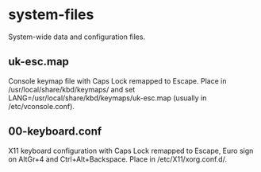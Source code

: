 # system-files
System-wide data and configuration files.

## uk-esc.map
Console keymap file with Caps Lock remapped to Escape.  Place in 
/usr/local/share/kbd/keymaps/ and set 
LANG=/usr/local/share/kbd/keymaps/uk-esc.map (usually in /etc/vconsole.conf).

## 00-keyboard.conf
X11 keyboard configuration with Caps Lock remapped to Escape, Euro sign on
AltGr+4 and Ctrl+Alt+Backspace.  Place in /etc/X11/xorg.conf.d/.

